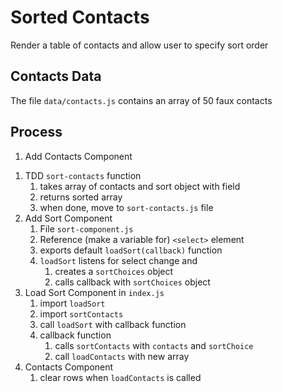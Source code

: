 # Sorted Contacts

Render a table of contacts and allow user to specify sort order

## Contacts Data

The file `data/contacts.js` contains an array of 50 faux contacts

## Process

<!-- 1. DDD `makeContactRow` template function -->
1. Add Contacts Component
    <!-- 1. File `contacts-component.js` -->
    <!-- 1. Move `makeContactRow` function here (named export for testing); -->
    <!-- 1. Reference (make a variable) for `<tbody>` where rows will go
    1. exports default `loadContacts(contacts)` function
    1. `loadContacts` function loops contacts and creates a table row for each one (don't worry about clearing rows yet). -->
<!-- 1. Load Contacts Component in `index.js`
    1. import `contacts`
    1. import `loadContacts`
    1. call `loadContacts` with `contacts` -->
1. TDD `sort-contacts` function
    1. takes array of contacts and sort object with field
    1. returns sorted array
    1. when done, move to `sort-contacts.js` file
1. Add Sort Component
    1. File `sort-component.js`
    1. Reference (make a variable for) `<select>` element
    1. exports default `loadSort(callback)` function
    1. `loadSort` listens for select change and
        1. creates a `sortChoices` object
        1. calls callback with `sortChoices` object
1. Load Sort Component in `index.js`
    1. import `loadSort`
    1. import `sortContacts`
    1. call `loadSort` with callback function
    1. callback function
        1. calls `sortContacts` with `contacts` and `sortChoice`
        1. call `loadContacts` with new array
1. Contacts Component
    1. clear rows when `loadContacts` is called

